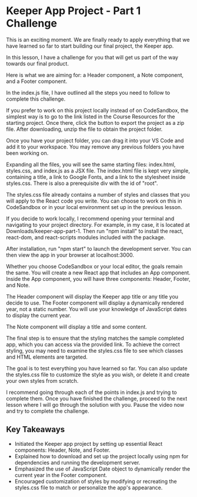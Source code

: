 # Keeper App Project - Part 1 Challenge

This is an exciting moment. We are finally ready to apply everything that we have learned so far to start building our final project, the Keeper app.

In this lesson, I have a challenge for you that will get us part of the way towards our final product.

Here is what we are aiming for: a Header component, a Note component, and a Footer component.

In the index.js file, I have outlined all the steps you need to follow to complete this challenge.

If you prefer to work on this project locally instead of on CodeSandbox, the simplest way is to go to the link listed in the Course Resources for the starting project. Once there, click the button to export the project as a zip file. After downloading, unzip the file to obtain the project folder.

Once you have your project folder, you can drag it into your VS Code and add it to your workspace. You may remove any previous folders you have been working on.

Expanding all the files, you will see the same starting files: index.html, styles.css, and index.js as a JSX file. The index.html file is kept very simple, containing a title, a link to Google Fonts, and a link to the stylesheet inside styles.css. There is also a prerequisite div with the id of "root".

The styles.css file already contains a number of styles and classes that you will apply to the React code you write. You can choose to work on this in CodeSandbox or in your local environment set up in the previous lesson.

If you decide to work locally, I recommend opening your terminal and navigating to your project directory. For example, in my case, it is located at Downloads/keeper-app-part-1. Then run "npm install" to install the react, react-dom, and react-scripts modules included with the package.

After installation, run "npm start" to launch the development server. You can then view the app in your browser at localhost:3000.

Whether you choose CodeSandbox or your local editor, the goals remain the same. You will create a new React app that includes an App component. Inside the App component, you will have three components: Header, Footer, and Note.

The Header component will display the Keeper app title or any title you decide to use. The Footer component will display a dynamically rendered year, not a static number. You will use your knowledge of JavaScript dates to display the current year.

The Note component will display a title and some content.

The final step is to ensure that the styling matches the sample completed app, which you can access via the provided link. To achieve the correct styling, you may need to examine the styles.css file to see which classes and HTML elements are targeted.

The goal is to test everything you have learned so far. You can also update the styles.css file to customize the style as you wish, or delete it and create your own styles from scratch.

I recommend going through each of the points in index.js and trying to complete them. Once you have finished the challenge, proceed to the next lesson where I will go through the solution with you. Pause the video now and try to complete the challenge.

## Key Takeaways

- Initiated the Keeper app project by setting up essential React components: Header, Note, and Footer.
- Explained how to download and set up the project locally using npm for dependencies and running the development server.
- Emphasized the use of JavaScript Date object to dynamically render the current year in the Footer component.
- Encouraged customization of styles by modifying or recreating the styles.css file to match or personalize the app's appearance.
